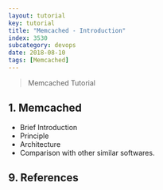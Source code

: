 ```yaml
---
layout: tutorial
key: tutorial
title: "Memcached - Introduction"
index: 3530
subcategory: devops
date: 2018-08-10
tags: [Memcached]
---
```


> Memcached Tutorial

## 1. Memcached
* Brief Introduction
* Principle
* Architecture
* Comparison with other similar softwares.


## 9. References
